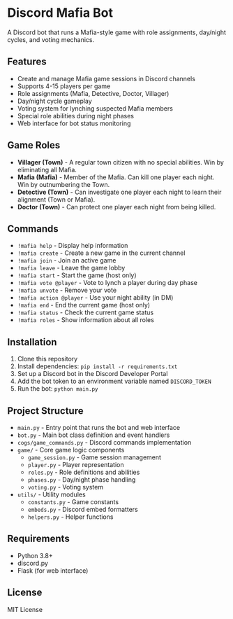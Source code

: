 # Discord Mafia Bot

A Discord bot that runs a Mafia-style game with role assignments, day/night cycles, and voting mechanics.

## Features

- Create and manage Mafia game sessions in Discord channels
- Supports 4-15 players per game
- Role assignments (Mafia, Detective, Doctor, Villager)
- Day/night cycle gameplay
- Voting system for lynching suspected Mafia members
- Special role abilities during night phases
- Web interface for bot status monitoring

## Game Roles

- **Villager (Town)** - A regular town citizen with no special abilities. Win by eliminating all Mafia.
- **Mafia (Mafia)** - Member of the Mafia. Can kill one player each night. Win by outnumbering the Town.
- **Detective (Town)** - Can investigate one player each night to learn their alignment (Town or Mafia).
- **Doctor (Town)** - Can protect one player each night from being killed.

## Commands

- `!mafia help` - Display help information
- `!mafia create` - Create a new game in the current channel
- `!mafia join` - Join an active game
- `!mafia leave` - Leave the game lobby
- `!mafia start` - Start the game (host only)
- `!mafia vote @player` - Vote to lynch a player during day phase
- `!mafia unvote` - Remove your vote
- `!mafia action @player` - Use your night ability (in DM)
- `!mafia end` - End the current game (host only)
- `!mafia status` - Check the current game status
- `!mafia roles` - Show information about all roles

## Installation

1. Clone this repository
2. Install dependencies: `pip install -r requirements.txt`
3. Set up a Discord bot in the Discord Developer Portal
4. Add the bot token to an environment variable named `DISCORD_TOKEN`
5. Run the bot: `python main.py`

## Project Structure

- `main.py` - Entry point that runs the bot and web interface
- `bot.py` - Main bot class definition and event handlers
- `cogs/game_commands.py` - Discord commands implementation
- `game/` - Core game logic components
  - `game_session.py` - Game session management
  - `player.py` - Player representation
  - `roles.py` - Role definitions and abilities
  - `phases.py` - Day/night phase handling
  - `voting.py` - Voting system
- `utils/` - Utility modules
  - `constants.py` - Game constants
  - `embeds.py` - Discord embed formatters
  - `helpers.py` - Helper functions

## Requirements

- Python 3.8+
- discord.py
- Flask (for web interface)

## License

MIT License